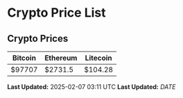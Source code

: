 # Crypto Price List

## Crypto Prices
| Bitcoin | Ethereum | Litecoin |
| ------- | -------- | -------- |
| $97707 | $2731.5 | $104.28 |
**Last Updated:** 2025-02-07 03:11 UTC
**Last Updated:** $DATE$
